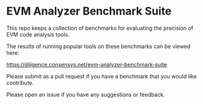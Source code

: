 # EVM Analyzer Benchmark Suite

This repo keeps a collection of benchmarks for evaluating the precision of EVM code analysis tools.

The results of running popular tools on these benchmarks can be viewed here:

https://diligence.consensys.net/evm-analyzer-benchmark-suite

Please submit as a pull request if you have a benchmark that you would like contribute.

Please open an issue if you have any suggestions or feedback.
